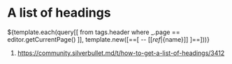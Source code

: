 
# A list of headings

${template.each(query[[
  from tags.header
  where _.page == editor.getCurrentPage()
]], template.new([==[
-- [[${ref}|${name}]]
]==]))}

1. https://community.silverbullet.md/t/how-to-get-a-list-of-headings/3412
